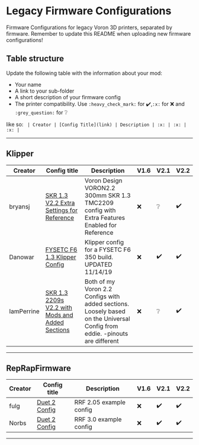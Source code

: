 # Legacy Firmware Configurations

Firmware Configurations for legacy Voron 3D printers, separated by firmware.
Remember to update this README when uploading new firmware configurations!

## Table structure

Update the following table with the information about your mod:
- Your name
- A link to your sub-folder
- A short description of your firmware config
- The printer compatibility. Use `:heavy_check_mark:` for :heavy_check_mark:,`:x:` for :x: and `:grey_question:` for :grey_question:

like so:
`
| Creator | [Config Title](link) | Description | :x: | :x: | :x: |`

---

## Klipper

| Creator | Config title | Description | V1.6 | V2.1 | V2.2 |
| --- | --- | --- | --- | --- | --- |
| bryansj  | [SKR 1.3 V2.2 Extra Settings for Reference](./klipper/bryansj) | Voron Design VORON2.2 300mm SKR 1.3 TMC2209 config with Extra Features Enabled for Reference | :x: | :grey_question: | :heavy_check_mark: |
| Danowar  | [FYSETC F6 1.3 Klipper Config](./klipper/Danowar/FYSETC_F6_V1.3_Klipper_Config) | Klipper config for a FYSETC F6 350 build. UPDATED 11/14/19 | :x: | :heavy_check_mark: | :heavy_check_mark: |
| IamPerrine  | [SKR 1.3 2209s V2.2 with Mods and Added Sections](./klipper/IamPerrine) | Both of my Voron 2.2 Configs with added sections. Loosely based on the Universal Config from eddie. -pinouts are different | :x: | :grey_question: | :heavy_check_mark: |

---

## RepRapFirmware

| Creator | Config title | Description | V1.6 | V2.1 | V2.2 |
| --- | --- | --- | --- | --- | --- |
| fulg | [Duet 2 Config](./reprapfirmware/fulg) | RRF 2.05 example config | :x: | :heavy_check_mark: | :heavy_check_mark: |
| Norbs | [Duet 2 Config](./reprapfirmware/Norbs) | RRF 3.0 example config | :x: | :heavy_check_mark: | :heavy_check_mark: |

---
